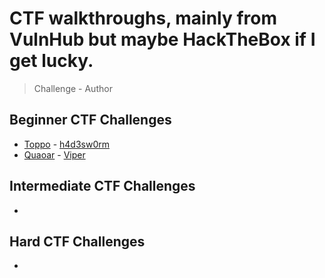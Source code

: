 # CTF walkthroughs, mainly from VulnHub but maybe HackTheBox if I get lucky.

> Challenge - Author

## Beginner CTF Challenges
 - [Toppo]  - [h4d3sw0rm]
 - [Quaoar] - [Viper]
 
## Intermediate CTF Challenges
 -

## Hard CTF Challenges
 - 
 
 [Toppo]: <https://github.com/kieran-walker-0/ctf-walkthroughs/blob/master/Beginner-Toppo.md>
 [Quaoar]: <https://github.com/kieran-walker-0/ctf-walkthroughs/blob/master/Beginner-Quaoar.md>
 [h4d3sw0rm]: <https://twitter.com/h4d3sw0rm>
 [Viper]: <https://twitter.com/ViperBlackSkull>
